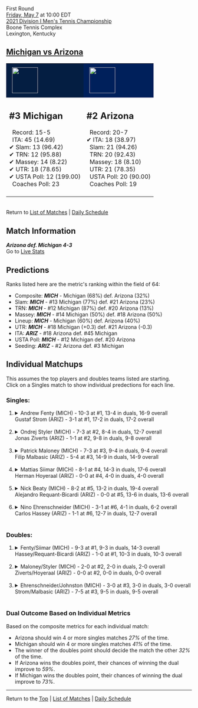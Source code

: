 First Round[](#top)<a name="top"></a>  
[Friday, May 7](../../schedule/05-07.md) at 10:00 EDT  
[2021 Division I Men's Tennis Championship](../index.md)  
Boone Tennis Complex  
Lexington, Kentucky  
## [Michigan vs Arizona](https://www.ncaa.com/game/5833388)  

<table><tr style="background-color: #d9d9d9 !important"><td style="background-color: #041E42 !important"><img src="https://www.ncaa.com/sites/default/files/images/logos/schools/m/michigan.70.png" width="70" height="70" style="padding: 8px;" /></td><td style="background-color: #00205B !important"><img src="https://www.ncaa.com/sites/default/files/images/logos/schools/a/arizona.70.png" width="70" height="70" style="padding: 8px;" /></td></tr><tr>
<td>  

<h2>#3 Michigan</h2>  
&nbsp; Record: 15-5<br>  
&nbsp; ITA: 45 (14.69)<br>  
&#10004; Slam: 13 (96.42)<br>  
&#10004; TRN: 12 (95.88)<br>  
&#10004; Massey: 14 (8.22)<br>  
&#10004; UTR: 18 (78.65)<br>  
&#10004; USTA Poll: 12 (199.00)<br>  
&nbsp; Coaches Poll: 23<br>  
<br>  

</td>
<td>  

<h2>#2 Arizona</h2>  
&nbsp; Record: 20-7<br>  
&#10004; ITA: 18 (38.97)<br>  
&nbsp; Slam: 21 (94.26)<br>  
&nbsp; TRN: 20 (92.43)<br>  
&nbsp; Massey: 18 (8.10)<br>  
&nbsp; UTR: 21 (78.35)<br>  
&nbsp; USTA Poll: 20 (90.00)<br>  
&nbsp; Coaches Poll: 19<br>  
<br>  

</td>
</tr></table>  


<br>Return to [List of Matches](../index.md) &#124; [Daily Schedule](../../schedule/05-07.md)

## Match Information  
***Arizona def. Michigan 4-3***  
Go to [Live Stats](http://www.sidearmstats.com/ukentucky/tennis/xlive.htm)  

## Predictions  

Ranks listed here are the metric's ranking within the field of 64:  
- Composite: ***MICH*** - Michigan (68%) def. Arizona (32%)  
- Slam: ***MICH*** - #13 Michigan (77%) def. #21 Arizona (23%)  
- TRN: ***MICH*** - #12 Michigan (87%) def. #20 Arizona (13%)  
- Massey: ***MICH*** - #14 Michigan (50%) def. #18 Arizona (50%)  
- Lineup: ***MICH*** - Michigan (60%) def. Arizona (40%)  
- UTR: ***MICH*** - #18 Michigan (+0.3) def. #21 Arizona (-0.3)  
- ITA: ***ARIZ*** - #18 Arizona def. #45 Michigan  
- USTA Poll: ***MICH*** - #12 Michigan def. #20 Arizona  
- Seeding: ***ARIZ*** - #2 Arizona def. #3 Michigan  

## Individual Matchups  
This assumes the top players and doubles teams listed are starting.  
Click on a Singles match to show individual predections for each line.  

### Singles:  

<ol>
<li><details>
<summary markdown="span">Andrew Fenty (MICH) - 10-3 at #1, 13-4 in duals, 16-9 overall<br>Gustaf Strom (ARIZ) - 3-1 at #1, 17-2 in duals, 17-2 overall</summary>
<h4>Predictions</h4><ul>
<li>Composite: <b><i>ARIZ</i></b> - Strom (64%) def. Fenty (36%)</li>  
<li>Slam: <b><i>MICH</i></b> - Fenty (57%) def. Strom (43%)</li>  
<li>TRN: <b><i>ARIZ</i></b> - Strom (85%) def. Fenty (15%)</li>  
<li>Massey: <b><i>ARIZ</i></b> - Strom (59%) def. Fenty (41%)</li>  
<li>UTR: <b><i>ARIZ</i></b> - Strom (69%) def. Fenty (31%)</li>  
<li>ITA: <b><i>ARIZ</i></b> - Strom (17.40) def. Fenty (1.71)</li>  
</ul>
</details>&nbsp;</li>
<li><details>
<summary markdown="span">Ondrej Styler (MICH) - 7-3 at #2, 8-4 in duals, 12-7 overall<br>Jonas Ziverts (ARIZ) - 1-1 at #2, 9-8 in duals, 9-8 overall</summary>
<h4>Predictions</h4><ul>
<li>Composite: <b><i>MICH</i></b> - Styler (63%) def. Ziverts (37%)</li>  
<li>Slam: <b><i>MICH</i></b> - Styler (52%) def. Ziverts (48%)</li>  
<li>TRN: <b><i>MICH</i></b> - Styler (53%) def. Ziverts (47%)</li>  
<li>Massey: <b><i>MICH</i></b> - Styler (70%) def. Ziverts (30%)</li>  
<li>UTR: <b><i>MICH</i></b> - Styler (75%) def. Ziverts (25%)</li>  
<li>ITA: <b><i>ARIZ</i></b> - Ziverts (7.58) def. Styler (2.60)</li>  
</ul>
</details>&nbsp;</li>
<li><details>
<summary markdown="span">Patrick Maloney (MICH) - 7-3 at #3, 9-4 in duals, 9-4 overall<br>Filip Malbasic (ARIZ) - 5-4 at #3, 14-9 in duals, 14-9 overall</summary>
<h4>Predictions</h4><ul>
<li>Composite: <b><i>ARIZ</i></b> - Malbasic (56%) def. Maloney (44%)</li>  
<li>Slam: <b><i>ARIZ</i></b> - Malbasic (50%) def. Maloney (50%)</li>  
<li>TRN: <b><i>ARIZ</i></b> - Malbasic (59%) def. Maloney (41%)</li>  
<li>Massey: <b><i>ARIZ</i></b> - Malbasic (62%) def. Maloney (38%)</li>  
<li>UTR: <b><i>ARIZ</i></b> - Malbasic (53%) def. Maloney (47%)</li>  
<li>ITA: <b><i>ARIZ</i></b> - Malbasic (2.36) def. Maloney (2.15)</li>  
</ul>
</details>&nbsp;</li>
<li><details>
<summary markdown="span">Mattias Siimar (MICH) - 8-1 at #4, 14-3 in duals, 17-6 overall<br>Herman Hoyeraal (ARIZ) - 0-0 at #4, 4-0 in duals, 4-0 overall</summary>
<h4>Predictions</h4><ul>
<li>Composite: <b><i>MICH</i></b> - Siimar (74%) def. Hoyeraal (26%)</li>  
<li>Slam: <b><i>MICH</i></b> - Siimar (78%) def. Hoyeraal (22%)</li>  
<li>TRN: <b><i>MICH</i></b> - Siimar (61%) def. Hoyeraal (39%)</li>  
<li>Massey: <b><i>MICH</i></b> - Siimar (70%) def. Hoyeraal (30%)</li>  
<li>UTR: <b><i>MICH</i></b> - Siimar (88%) def. Hoyeraal (12%)</li>  
<li>ITA: <b><i>MICH</i></b> - Siimar (2.45) def. Hoyeraal (2.40)</li>  
</ul>
</details>&nbsp;</li>
<li><details>
<summary markdown="span">Nick Beaty (MICH) - 8-2 at #5, 13-2 in duals, 19-4 overall<br>Alejandro Requant-Bicardi (ARIZ) - 0-0 at #5, 13-6 in duals, 13-6 overall</summary>
<h4>Predictions</h4><ul>
<li>Composite: <b><i>MICH</i></b> - Beaty (51%) def. Requant-Bicardi (49%)</li>  
<li>Slam: <b><i>ARIZ</i></b> - Requant-Bicardi (53%) def. Beaty (47%)</li>  
<li>TRN: <b><i>MICH</i></b> - Beaty (65%) def. Requant-Bicardi (35%)</li>  
<li>Massey: <b><i>MICH</i></b> - Beaty (59%) def. Requant-Bicardi (41%)</li>  
<li>UTR: <b><i>ARIZ</i></b> - Requant-Bicardi (70%) def. Beaty (30%)</li>  
<li>ITA: <b><i>ARIZ</i></b> - Requant-Bicardi (2.55) def. Beaty (2.52)</li>  
</ul>
</details>&nbsp;</li>
<li><details>
<summary markdown="span">Nino Ehrenschneider (MICH) - 3-1 at #6, 4-1 in duals, 6-2 overall<br>Carlos Hassey (ARIZ) - 1-1 at #6, 12-7 in duals, 12-7 overall</summary>
<h4>Predictions</h4><ul>
<li>Composite: <b><i>MICH</i></b> - Ehrenschneider (54%) def. Hassey (46%)</li>  
<li>Slam: <b><i>MICH</i></b> - Ehrenschneider (51%) def. Hassey (49%)</li>  
<li>TRN: <b><i>MICH</i></b> - Ehrenschneider (64%) def. Hassey (36%)</li>  
<li>Massey: <b><i>ARIZ</i></b> - Hassey (55%) def. Ehrenschneider (45%)</li>  
<li>UTR: <b><i>MICH</i></b> - Ehrenschneider (56%) def. Hassey (44%)</li>  
<li>ITA: <b><i>MICH</i></b> - Ehrenschneider (2.63) def. Hassey (1.70)</li>  
</ul>
</details>&nbsp;</li>
</ol>

### Doubles:  

<ol>
<li><details>
<summary markdown="span">Fenty/Siimar (MICH) - 9-3 at #1, 9-3 in duals, 14-3 overall<br>Hassey/Requant-Bicardi (ARIZ) - 1-0 at #1, 10-3 in duals, 10-3 overall</summary>
<br>Sorry, we don't have any metrics for this match
</details>&nbsp;</li>
<li><details>
<summary markdown="span">Maloney/Styler (MICH) - 2-0 at #2, 2-0 in duals, 2-0 overall<br>Ziverts/Hoyeraal (ARIZ) - 0-0 at #2, 0-0 in duals, 0-0 overall</summary>
<br>Sorry, we don't have any metrics for this match
</details>&nbsp;</li>
<li><details>
<summary markdown="span">Ehrenschneider/Johnston (MICH) - 3-0 at #3, 3-0 in duals, 3-0 overall<br>Strom/Malbasic (ARIZ) - 7-5 at #3, 9-5 in duals, 9-5 overall</summary>
<br>Sorry, we don't have any metrics for this match
</details>&nbsp;</li>
</ol>

### Dual Outcome Based on Individual Metrics  
  
Based on the composite metrics for each individual match:  
- Arizona should win 4 or more singles matches *27%* of the time.  
- Michigan should win 4 or more singles matches *41%* of the time.  
- The winner of the doubles point should decide the match the other *32%* of the time.  
- If Arizona wins the doubles point, their chances of winning the dual improve to *59%*.  
- If Michigan wins the doubles point, their chances of winning the dual improve to *73%*.  
  
------

Return to the [Top](#top) &#124; [List of Matches](../index.md) &#124; [Daily Schedule](../../schedule/05-07.md)  
